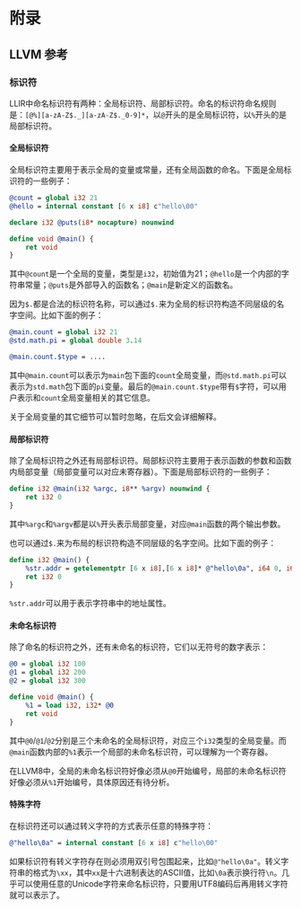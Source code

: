 # 附录

## LLVM 参考

### 标识符

LLIR中命名标识符有两种：全局标识符、局部标识符。命名的标识符命名规则是：`[@%][a-zA-Z$._][a-zA-Z$._0-9]*`，以`@`开头的是全局标识符，以`%`开头的是局部标识符。

#### 全局标识符

全局标识符主要用于表示全局的变量或常量，还有全局函数的命名。下面是全局标识符的一些例子：

```llvm
@count = global i32 21
@hello = internal constant [6 x i8] c"hello\00"

declare i32 @puts(i8* nocapture) nounwind

define void @main() {
	ret void
}
```

其中`@count`是一个全局的变量，类型是`i32`，初始值为21；`@hello`是一个内部的字符串常量；`@puts`是外部导入的函数名；`@main`是新定义的函数名。

因为`$.`都是合法的标识符名称，可以通过`$.`来为全局的标识符构造不同层级的名字空间。比如下面的例子：

```llvm
@main.count = global i32 21
@std.math.pi = global double 3.14

@main.count.$type = ....
```

其中`@main.count`可以表示为`main`包下面的`count`全局变量，而`@std.math.pi`可以表示为`std.math`包下面的`pi`变量。最后的`@main.count.$type`带有`$`字符，可以用户表示和`count`全局变量相关的其它信息。

关于全局变量的其它细节可以暂时忽略，在后文会详细解释。

#### 局部标识符

除了全局标识符之外还有局部标识符。局部标识符主要用于表示函数的参数和函数内局部变量（局部变量可以对应未寄存器）。下面是局部标识符的一些例子：

```llvm
define i32 @main(i32 %argc, i8** %argv) nounwind {
	ret i32 0
}
```

其中`%argc`和`%argv`都是以`%`开头表示局部变量，对应`@main`函数的两个输出参数。

也可以通过`$.`来为布局的标识符构造不同层级的名字空间。比如下面的例子：

```llvm
define i32 @main() {
	%str.addr = getelementptr [6 x i8],[6 x i8]* @"hello\0a", i64 0, i64 0
	ret i32 0
}
```

`%str.addr`可以用于表示字符串中的地址属性。

#### 未命名标识符

除了命名的标识符之外，还有未命名的标识符，它们以无符号的数字表示：

```llvm
@0 = global i32 100
@1 = global i32 200
@2 = global i32 300

define void @main() {
	%1 = load i32, i32* @0
	ret void
}
```

其中`@0`/`@1`/`@2`分别是三个未命名的全局标识符，对应三个`i32`类型的全局变量。而`@main`函数内部的`%1`表示一个局部的未命名标识符，可以理解为一个寄存器。

在LLVM8中，全局的未命名标识符好像必须从`@0`开始编号，局部的未命名标识符好像必须从`%1`开始编号，具体原因还有待分析。

#### 特殊字符

在标识符还可以通过转义字符的方式表示任意的特殊字符：

```llvm
@"hello\0a" = internal constant [6 x i8] c"hello\00"
```

如果标识符有转义字符存在则必须用双引号包围起来，比如`@"hello\0a"`。转义字符串的格式为`\xx`，其中`xx`是十六进制表达的ASCII值，比如`\0a`表示换行符`\n`。几乎可以使用任意的Unicode字符来命名标识符，只要用UTF8编码后再用转义字符就可以表示了。

